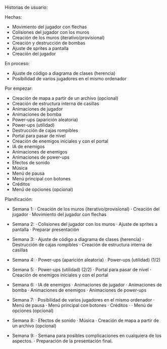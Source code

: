 Historias de usuario:

Hechas:
- Movimiento del jugador con flechas
- Colisiones del jugador con los muros
- Creación de los muros (iterativo/provisional)
- Creación y destrucción de bombas
- Ajuste de sprites a pantalla
- Creación del jugador

En proceso:
- Ajuste de código a diagrama de clases (herencia)
- Posibilidad de varios jugadores en el mismo ordenador

Por empezar:
- Creación de mapa a partir de un archivo (opcional)
- Creación de estructura interna de casillas 
- Animaciones de jugador
- Animaciones de bomba
- Power-ups (aparición aleatoria)
- Power-ups (utilidad)
- Destrucción de cajas rompibles
- Portal para pasar de nivel
- Creación de enemigos iniciales y con el portal
- IA de enemigos
- Animaciones de enemigos
- Animaciones de power-ups
- Efectos de sonido
- Música
- Menú de pausa
- Menú principal con botones
- Créditos
- Menú de opciones (opcional)













Planificación:

- Semana 1:
    · Creación de los muros (iterativo/provisional)
    · Creación del jugador
    · Movimiento del jugador con flechas

- Semana 2:
    · Colisiones del jugador con los muros
    · Ajuste de sprites a pantalla
    · Preparar presentación

- Semana 3:
    · Ajuste de código a diagrama de clases (herencia)
    · Destrucción de cajas rompibles
    · Creación de estructura interna de casillas 

- Semana 4:
    · Power-ups (aparición aleatoria)
    · Power-ups (utilidad) (1/2)

- Semana 5:
    · Power-ups (utilidad) (2/2)
    · Portal para pasar de nivel
    · Creación de enemigos iniciales y con el portal

- Semana 6:
    · IA de enemigos
    · Animaciones de jugador
    · Animaciones de bomba
    · Animaciones de enemigos
    · Animaciones de power-ups

- Semana 7:
    · Posibilidad de varios jugadores en el mismo ordenador
    · Menú de pausa
    · Menú principal con botones
    · Créditos
    · · Menú de opciones (opcional)

- Semana 8:
    · Efectos de sonido
    · Música
    · Creación de mapa a partir de un archivo (opcional)

- Semana 9:
    · Semana para posibles complicaciones en cualquiera de los aspectos.
    · Preparación de la presentación final.

